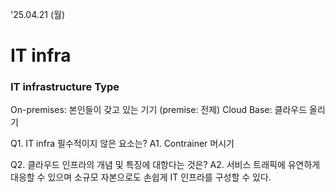 '25.04.21 (월)

# IT infra
### IT infrastructure Type
On-premises: 본인들이 갖고 있는 기기 (premise: 전제)
Cloud Base: 클라우드 올리기

Q1. IT infra 필수적이지 않은 요소는?
A1. Contrainer 머시기

Q2. 클라우드 인프라의 개념 및 특징에 대항다는 것은?
A2. 서비스 트래픽에 유연하게 대응할 수 있으며 소규모 자본으로도 손쉽게 IT 인프라를 구성할 수 있다.
